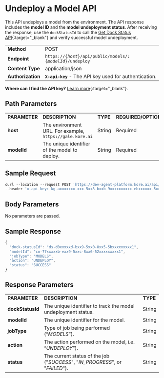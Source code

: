 # Undeploy a Model API

This API undeploys a model from the environment. The API response includes the **model ID** and the **model undeployment status**. After receiving the response, use the <code>dockStatusId</code> to call the [Get Dock Status API](../apis-list/get-dock-status.md){:target="_blank"} and verify successful model undeployment.


<table>
  <tr>
   <td><strong>Method</strong>
   </td>
   <td>POST
   </td>
  </tr>
  <tr>
   <td><strong>Endpoint</strong>
   </td>
   <td><strong> </strong><code>https://{<i>host</i>}/api/public/models/:{<i>modelId</i>}/undeploy</code>
   </td>
  </tr>
  <tr>
   <td><strong>Content Type</strong>
   </td>
   <td>application/json
   </td>
  </tr>
  <tr>
   <td><strong>Authorization</strong>
   </td>
   <td><strong><code>X-api-key</code></strong> - The API key used for authentication.
   </td>
  </tr>
</table>

**Where can I find the API key?** [Learn more](../overview.md/#how-to-find-the-api-key){:target="_blank"}.

## Path Parameters

<table>
  <tr>
   <td><strong>PARAMETER</strong>
   </td>
   <td><strong>DESCRIPTION</strong>
   </td>
   <td><strong>TYPE</strong>
   </td>
   <td><strong>REQUIRED/OPTIONAL</strong>
   </td>
  </tr>
  <tr>
   <td><strong>host</strong>
   </td>
   <td>The environment URL. For example, <code>https://gale.kore.ai</code>
   </td>
   <td>String
   </td>
   <td>Required
   </td>
  </tr>
  <tr>
   <td><strong>modelId</strong>
   </td>
   <td>The unique identifier of the model to deploy.
   </td>
   <td>String
   </td>
   <td>Required
   </td>
  </tr>
</table>

## Sample Request

```js
curl --location --request POST 'https://dev-agent-platform.kore.ai/api/public/models/cm-20xxxxxf-0xx9-5xx0-8xx1-81xxxxxxxx80/undeploy' \
--header 'x-api-key: kg-axxxxxxx-xxx-5xx8-bxxb-9xxxxxxxxxx-ebxxxxxx-5xxb-4xxb-9xx5-cxxxxxxxxx3'
```

## Body Parameters

No parameters are passed.

## Sample Response

```js
{
  "dock-statusId": "ds-d0xxxxxd-bxx9-5xx0-8xx5-5bxxxxxxxxx1",
  "modelId": "cm-77xxxxxb-exx9-5xxc-8xx6-52xxxxxxxxx1",
  "jobType": "MODELS",
  "action": "UNDEPLOY",
  "status": "SUCCESS"
}
```

## Response Parameters

<table>
  <tr>
   <td><strong>PARAMETER</strong>
   </td>
   <td><strong>DESCRIPTION</strong>
   </td>
   <td><strong>TYPE</strong>
   </td>
  </tr>
  <tr>
   <td><strong>dockStatusId</strong>
   </td>
   <td>The unique identifier to track the model undeployment status.
   </td>
   <td>String
   </td>
  </tr>
  <tr>
   <td><strong>modelId</strong>
   </td>
   <td>The unique identifier for the model.
   </td>
   <td>String
   </td>
  </tr>
  <tr>
   <td><strong>jobType</strong>
   </td>
   <td>Type of job being performed (“<em>MODELS</em>”).
   </td>
   <td>String
   </td>
  </tr>
  <tr>
   <td><strong>action</strong>
   </td>
   <td>The action performed on the model, i.e. “<em>UNDEPLOY</em>”).
   </td>
   <td>String
   </td>
  </tr>
  <tr>
   <td><strong>status</strong>
   </td>
   <td>The current status of the job ("<em>SUCCESS</em>", "<em>IN_PROGRESS</em>", or "<em>FAILED</em>").
   </td>
   <td>String
   </td>
  </tr>
</table>
